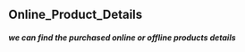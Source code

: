 Online_Product_Details
-----------------------

##### we can find the purchased online or offline products details